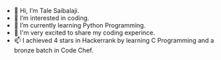 - 👋 Hi, I’m Tale Saibalaji.
- 👀 I’m interested in coding.
- 🌱 I’m currently learning Python Programming.
- 💞️ I'm very excited to share my coding experince.
- 📫 I achieved 4 stars in Hackerrank by learning C Programming and a bronze batch in Code Chef.
